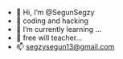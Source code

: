 - 👋 Hi, I’m @SegunSegzy
- 👀 coding and hacking 
- 🌱 I’m currently learning ...
- 💞️ free will teacher...
- 📫 segzysegun13@gmail.com

<!---
SegunSegzy/SegunSegzy is a ✨ special ✨ repository because its `README.md` (this file) appears on your GitHub profile.
You can click the Preview link to take a look at your changes.
--->
